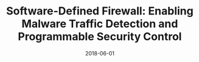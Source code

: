 ---
title: "Software-Defined Firewall: Enabling Malware Traffic Detection and Programmable Security Control"
collection: publications
permalink: https://www4.comp.polyu.edu.hk/~shanggao/publications/Software-Defined_Firewall_Enabling_Malware_Traffic_Detection_and_Programmable_Security_Control.pdf
category: 'network security, malware detection, SDS, SDN'
date: 2018-06-01
venue: 'ACM Asia Conference on Computer and Communications Security (ASIACCS)'
citation: 'S. Gao, Z. Li, Y. Yao, B. Xiao, S. Guo, Y. Yang, "Software-Defined Firewall: Enabling Malware Traffic Detection and Programmable Security Control", in <i>Proc. of the ACM Asia Conference on Computer and Communications Security (ASIACCS)</i>, Songdo, Incheon, Korea, 4-8 June 2018.'
citebib: https://www4.comp.polyu.edu.hk/~shanggao/publications/Software-Defined_Firewall_Enabling_Malware_Traffic_Detection_and_Programmable_Security_Control.html
---